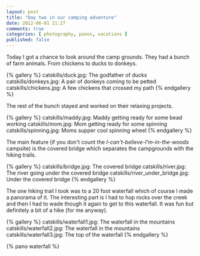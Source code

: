```yaml
---
layout: post
title: "Day two in our camping adventure"
date: 2012-06-01 21:27
comments: true
categories: [ photography, panos, vacations ]
published: false
---
```

Today I got a chance to look around the camp grounds. They had a bunch of
farm animals. From chickens to ducks to donkeys.

{% gallery %}
catskills/duck.jpg: The godfather of ducks
catskills/donkeys.jpg: A pair of donkeys coming to be petted
catskills/chickens.jpg: A few chickens that crossed my path
{% endgallery %}

The rest of the bunch stayed and worked on their relaxing projects.

{% gallery %}
catskills/maddy.jpg: Maddy getting ready for some bead working
catskills/mom.jpg: Mom getting ready for some spinning
catskills/spinning.jpg: Moms supper cool spinning wheel
{% endgallery %}

The main feature (if you don't count the
_I-can't-believe-I'm-in-the-woods_ campsite) is the covered bridge which
separates the campgrounds with the hiking trails.

{% gallery %}
catskills/bridge.jpg: The covered bridge
catskills/river.jpg: The river going under the covered bridge
catskills/river_under_bridge.jpg: Under the covered bridge
{% endgallery %}

The one hiking trail I took was to a 20 foot waterfall which of course I
made a panorama of it. The interesting part is I had to hop rocks over the
creek and then I had to wade though it again to get to this waterfall. It
was fun but definitely a bit of a hike (for me anyway).

{% gallery %}
catskills/waterfall1.jpg: The waterfall in the mountains
catskills/waterfall2.jpg: The waterfall in the mountains
catskills/waterfall3.jpg: The top of the waterfall
{% endgallery %}

{% pano waterfall %}
